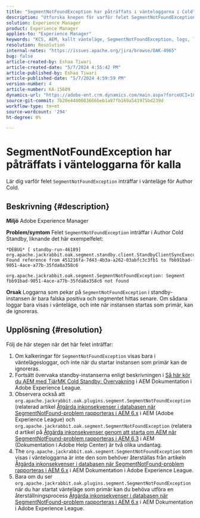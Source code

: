 ```yaml
---
title: "SegmentNotFoundException har påträffats i vänteloggarna i Cold"
description: "Utforska knepen för varför felet SegmentNotFoundException inträffar i Author Cold Standby."
solution: Experience Manager
product: Experience Manager
applies-to: "Experience Manager"
keywords: "KCS, AEM, kallt vänteläge, SegmentNotFoundException, logs, log, Adobe Experience Manager"
resolution: Resolution
internal-notes: "https://issues.apache.org/jira/browse/OAK-4965"
bug: false
article-created-by: Eshaa Tiwari
article-created-date: "5/7/2024 4:55:42 PM"
article-published-by: Eshaa Tiwari
article-published-date: "5/7/2024 4:59:59 PM"
version-number: 4
article-number: KA-15609
dynamics-url: "https://adobe-ent.crm.dynamics.com/main.aspx?forceUCI=1&pagetype=entityrecord&etn=knowledgearticle&id=a54c5aa3-920c-ef11-9f8a-6045bd006793"
source-git-commit: 7b20e4480083666beb1a87fb169a541975bd239d
workflow-type: tm+mt
source-wordcount: '294'
ht-degree: 0%

---
```


# SegmentNotFoundException har påträffats i vänteloggarna för kalla


Lär dig varför felet `SegmentNotFoundException` inträffar i vänteläge för Author Cold.

## Beskrivning {#description}


<b>Miljö</b>
Adobe Experience Manager

<b>Problem/symtom</b>
Felet `SegmentNotFoundException` inträffar i Author Cold Standby, liknande det här exempelfelet:


```
*DEBUG* [ standby-run-46189]  org.apache.jackrabbit.oak.segment.standby.client.StandbyClientSyncExecution Found reference from 451216fa-7d43-4b3a-a262-03abfc3c3fb1 to fbb91bad-9051-4ace-a77b-35fda8a358c6

org.apache.jackrabbit.oak.segment.SegmentNotFoundException: Segment fbb91bad-9051-4ace-a77b-35fda8a358c6 not found
```


<b>Orsak</b>
Loggarna som pekar på `SegmentNotFoundException` i standby-instansen är bara falska positiva och segmentet hittas senare.
Om sådana loggar bara visas i vänteläge, och inte när instansen startas som primär, kan de ignoreras.




## Upplösning {#resolution}


Följ de här stegen när det här felet inträffar:

1. Om kalkeringar för `SegmentNotFoundException` visas bara i väntelägesloggar, och inte när du startar instansen som primär kan de ignoreras.
2. Fortsätt övervaka standby-instanserna enligt beskrivningen i [Så här kör du AEM med TjärMK Cold Standby: Övervakning](https://docs.adobe.com/content/help/en/experience-manager-65/deploying/deploying/tarmk-cold-standby.html#monitoring) i AEM Dokumentation i Adobe Experience League.
3. Observera också att `org.apache.jackrabbit.oak.plugins.segment.SegmentNotFoundException` (relaterad artikel [Åtgärda inkonsekvenser i databasen när SegmentNotFound-problem rapporteras i AEM 6.x](https://helpx.adobe.com/experience-manager/kb/fix-inconsistencies-in-the-repository-when-segmentnotfound-issue.html) i AEM (Adobe Experience League) och `org.apache.jackrabbit.oak.segment.SegmentNotFoundException` (relaterad artikel på [Åtgärda inkonsekvenser genom att starta om AEM när SegmentNotFound-problem rapporteras i AEM 6.3](https://helpx.adobe.com/au/experience-manager/kb/fix-inconsistencies-by-restarting-AEM-when-segmentNotFound-issue-is-reported-in-AEM.html) i AEM (Dokumentation i Adobe Help Center) är två olika undantag.
4. The `org.apache.jackrabbit.oak.segment.SegmentNotFoundException` som visas i vänteloggarna är inte den som behöver återställas från artikeln [Åtgärda inkonsekvenser i databasen när SegmentNotFound-problem rapporteras i AEM 6.x](https://helpx.adobe.com/experience-manager/kb/fix-inconsistencies-in-the-repository-when-segmentnotfound-issue.html) i AEM Dokumentation i Adobe Experience League.
5. Bara om du ser `org.apache.jackrabbit.oak.plugins.segment.SegmentNotFoundException` när du har startat vänteläge som primär kan du behöva utföra en återställningsprocess [Åtgärda inkonsekvenser i databasen när SegmentNotFound-problem rapporteras i AEM 6.x](https://helpx.adobe.com/experience-manager/kb/fix-inconsistencies-in-the-repository-when-segmentnotfound-issue.html) i AEM Dokumentation i Adobe Experience League.

